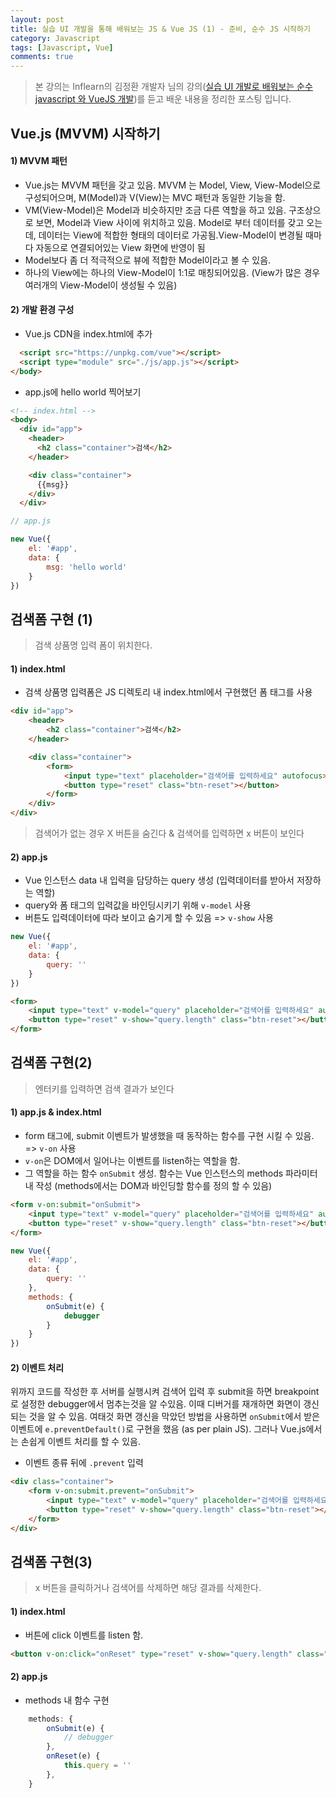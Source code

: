 ```yaml
---
layout: post
title: 실습 UI 개발을 통해 배워보는 JS & Vue JS (1) - 준비, 순수 JS 시작하기
category: Javascript
tags: [Javascript, Vue]
comments: true
---
```




> 본 강의는 Inflearn의 김정환 개발자 님의 강의([실습 UI 개발로 배워보는 순수 javascript 와 VueJS 개발]([https://www.inflearn.com/course/%EC%88%9C%EC%88%98js-vuejs-%EA%B0%9C%EB%B0%9C-%EA%B0%95%EC%A2%8C/dashboard](https://www.inflearn.com/course/순수js-vuejs-개발-강좌/dashboard)))를 듣고 배운 내용을 정리한 포스팅 입니다. 



## Vue.js (MVVM) 시작하기

#### 1) MVVM 패턴 

- Vue.js는 MVVM 패턴을 갖고 있음. MVVM 는 Model, View, View-Model으로 구성되어으며, M(Model)과 V(View)는 MVC 패턴과 동일한 기능을 함.
- VM(View-Model)은 Model과 비슷하지만 조금 다른 역할을 하고 있음. 구조상으로 보면, Model과 View 사이에 위치하고 있음. Model로 부터 데이터를 갖고 오는데, 데이터는 View에 적합한 형태의 데이터로 가공됨.View-Model이 변경될 때마다 자동으로 연결되어있는 View 화면에 반영이 됨
- Model보다 좀 더 적극적으로 뷰에 적합한 Model이라고 볼 수 있음. 
- 하나의 View에는 하나의 View-Model이 1:1로 매칭되어있음. (View가 많은 경우 여러개의 View-Model이 생성될 수 있음)



#### 2) 개발 환경 구성

- Vue.js CDN을 index.html에 추가

```html
  <script src="https://unpkg.com/vue"></script>
  <script type="module" src="./js/app.js"></script>
</body>
```

- app.js에 hello world 찍어보기

```html
<!-- index.html -->
<body>
  <div id="app">
    <header>
      <h2 class="container">검색</h2>
    </header>

    <div class="container">
      {{msg}}
    </div>
  </div>              
```

```javascript
// app.js

new Vue({
    el: '#app',
    data: {
        msg: 'hello world'
    }
})
```





## 검색폼 구현 (1)

> 검색 상품명 입력 폼이 위치한다. 

#### 1) index.html

- 검색 상품명 입력폼은 JS 디렉토리 내 index.html에서 구현했던 폼 태그를 사용

```html
<div id="app">
    <header>
        <h2 class="container">검색</h2>
    </header>

    <div class="container">
        <form>
            <input type="text" placeholder="검색어를 입력하세요" autofocus>
            <button type="reset" class="btn-reset"></button>
        </form>
    </div>
</div>
```



> 검색어가 없는 경우 X 버튼을 숨긴다 & 검색어를 입력하면 x 버튼이 보인다

#### 2) app.js

- Vue 인스턴스 data 내  입력을 담당하는 query 생성 (입력데이터를 받아서 저장하는 역할)
- query와 폼 태그의 입력값을 바인딩시키기 위해 `v-model` 사용
- 버튼도 입력데이터에 따라 보이고 숨기게 할 수 있음 => `v-show` 사용

```javascript
new Vue({
    el: '#app',
    data: {
        query: ''
    }
})
```

```html
<form>
    <input type="text" v-model="query" placeholder="검색어를 입력하세요" autofocus>
    <button type="reset" v-show="query.length" class="btn-reset"></button>
</form>
```



## 검색폼 구현(2)

> 엔터키를 입력하면 검색 결과가 보인다

#### 1) app.js & index.html

- form 태그에, submit 이벤트가 발생했을 때 동작하는 함수를 구현 시킬 수 있음. => `v-on`  사용
- `v-on`은 DOM에서 일어나는 이벤트를 listen하는 역할을 함.
- 그 역할을 하는 함수 `onSubmit` 생성. 함수는 Vue 인스턴스의 methods 파라미터 내 작성 (methods에서는 DOM과 바인딩할 함수를 정의 할 수 있음)

```html
<form v-on:submit="onSubmit"> 
    <input type="text" v-model="query" placeholder="검색어를 입력하세요" autofocus>
    <button type="reset" v-show="query.length" class="btn-reset"></button>
</form>
```

```javascript
new Vue({
    el: '#app',
    data: {
        query: ''
    },
    methods: {
        onSubmit(e) {
            debugger
        }
    }
})
```



#### 2) 이벤트 처리

위까지 코드를 작성한 후 서버를 실행시켜 검색어 입력 후 submit을 하면 breakpoint로 설정한 debugger에서 멈추는것을 알 수있음. 이때  디버거를 재개하면 화면이 갱신되는 것을 알 수 있음. 여태것 화면 갱신을 막았던 방법을 사용하면 `onSubmit`에서 받은 이벤트에 `e.preventDefault()`로 구현을 했음 (as per plain JS). 그러나 Vue.js에서는 손쉽게 이벤트 처리를 할 수 있음. 

- 이벤트 종류 뒤에 `.prevent` 입력

```html
<div class="container">
    <form v-on:submit.prevent="onSubmit"> 
        <input type="text" v-model="query" placeholder="검색어를 입력하세요" autofocus>
        <button type="reset" v-show="query.length" class="btn-reset"></button>
    </form>
</div>
```



## 검색폼 구현(3)

> x 버튼을 클릭하거나 검색어를 삭제하면 해당 결과를 삭제한다.

#### 1) index.html

- 버튼에 click 이벤트를 listen 함.

```html
<button v-on:click="onReset" type="reset" v-show="query.length" class="btn-reset"></button>
```



#### 2) app.js

- methods 내 함수 구현

```javascript
    methods: {
        onSubmit(e) {
            // debugger
        },
        onReset(e) {
            this.query = ''
        },
    }
```


